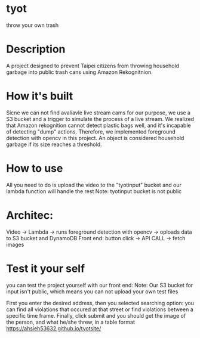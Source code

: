 # tyot
throw your own trash

# Description
A project designed to prevent Taipei citizens from throwing household garbage into public trash cans using Amazon Rekognitnion.

# How it's built
Sicne we can not find avaliavle live stream cams  for our purpose, we use a S3 bucket and a trigger to simulate the process of a live stream.
We realized that Amazon rekognition cannot detect plastic bags well, and it's incapable of detecting "dump" actions. Therefore, we implemented foreground detection with opencv in this project. An object is considered household garbage if its size reaches a threshold.

# How to use
All you need to do is upload the video to the "tyotinput" bucket and our lambda function will handle the rest
Note: tyotinput bucket is not public
# Architec:
Video -> Lambda -> runs foreground detection with opencv -> oploads data to S3 bucket and DynamoDB
Front end:
button click -> API CALL -> fetch images

# Test it your self
you can test the project yourself with our front end:
Note: Our S3 bucket for input isn't public, which means you can not upload your own test files

First you enter the desired address, then you selected searching option: you can find all violations that occured at that street or find violations between a specific time frame. Finally, click submit and you should get the image of the person, and what he/she threw, in a table format 
https://ahsieh53632.github.io/tyotsite/
